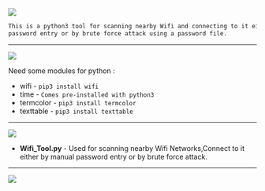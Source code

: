 <img src="https://via.placeholder.com/1270x120/0d1117/fffff?text=Wifi+Tool" />

```html
This is a python3 tool for scanning nearby Wifi and connecting to it either by normal manual 
password entry or by brute force attack using a password file.
```
---------------------------------------------------------------------------------------------------------------------------------------------------

<img src="https://via.placeholder.com/1270x120/0d1117/BFFF00?text=EXTRA+REQUIREMENTS+FOR+PYTHON" />


Need some modules for python : 

* wifi - `pip3 install wifi`
* time - `Comes pre-installed with python3`
* termcolor - `pip3 install termcolor`
* texttable - `pip3 install texttable`

---------------------------------------------------------------------------------------------------------------------------------------------------

<img src="https://via.placeholder.com/1270x120/0d1117/BFFF00?text=FUNCTIONALITIES" />

* **Wifi_Tool.py** - Used for scanning nearby Wifi Networks,Connect to it either by manual password entry or by brute force attack.

---------------------------------------------------------------------------------------------------------------------------------------------------

<img src="https://via.placeholder.com/1270x120/0d1117/BFFF00?text=SCREENSHOT+OF+THE+SCRIPT" />


